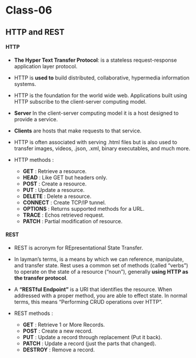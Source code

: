 # Class-06
## HTTP and REST

#### HTTP

- **The Hyper Text Transfer Protocol**: is a stateless request-response application layer protocol.
- HTTP is **used to** build distributed, collaborative, hypermedia information systems.
- HTTP is the foundation for the world wide web. Applications built using HTTP subscribe to the client-server computing model.
- **Server** In the client-server computing model it is a host designed to provide a service.
- **Clients** are hosts that make requests to that service.
- HTTP is often associated with serving .html files but is also used to transfer images, videos, .json, .xml, binary executables, and much more.

- HTTP methods :
  * **GET** : Retrieve a resource.
  * **HEAD** : Like GET but headers only.
  * **POST** : Create a resource.
  * **PUT** : Update a resource.
  * **DELETE** : Delete a resource.
  * **CONNECT** : Create TCP/IP tunnel.
  * **OPTIONS** : Returns supported methods for a URL.
  * **TRACE** : Echos retrieved request.
  * **PATCH** : Partial modification of resource.


#### REST
- REST is acronym for REpresentational State Transfer.
- In layman’s terms, is a means by which we can reference, manipulate, and transfer state. Rest uses a common set of methods (called “verbs”) to operate on the state of a resource (“noun”), generally **using HTTP as the transfer protocol**.

- A **“RESTful Endpoint”** is a URI that identifies the resource. When addressed with a proper method, you are able to effect state. In normal terms, this means “Performing CRUD operations over HTTP”.

- REST methods :
  * **GET** : Retrieve 1 or More Records.
  * **POST** : Create a new record.
  * **PUT** : Update a record through replacement (Put it back).
  * **PATCH** : Update a record (just the parts that changed).
  * **DESTROY** : Remove a record.
